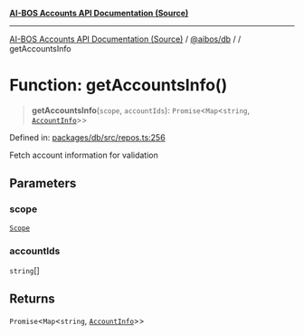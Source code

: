 [**AI-BOS Accounts API Documentation (Source)**](../../../README.md)

***

[AI-BOS Accounts API Documentation (Source)](../../../README.md) / [@aibos/db](../README.md) / [](../README.md) / getAccountsInfo

# Function: getAccountsInfo()

> **getAccountsInfo**(`scope`, `accountIds`): `Promise`\<`Map`\<`string`, [`AccountInfo`](../interfaces/AccountInfo.md)\>\>

Defined in: [packages/db/src/repos.ts:256](https://github.com/pohlai88/accounts/blob/48103fb36d28b2b9bfb33472b6de2f719773cde9/packages/db/src/repos.ts#L256)

Fetch account information for validation

## Parameters

### scope

[`Scope`](../interfaces/Scope.md)

### accountIds

`string`[]

## Returns

`Promise`\<`Map`\<`string`, [`AccountInfo`](../interfaces/AccountInfo.md)\>\>
